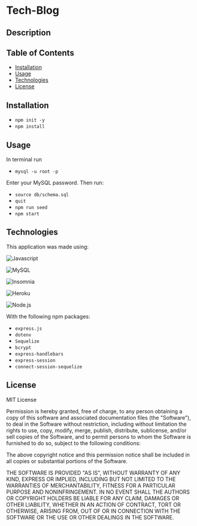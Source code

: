 # Tech-Blog

## Description

## Table of Contents

* [Installation](#installation)
* [Usage](#usage)
* [Technologies](#technologies)
* [License](#license)


## Installation

* `npm init -y`
* `npm install` 

## Usage

In terminal run 
* `mysql -u root -p`

Enter your MySQL password. Then run:
* `source db/schema.sql`
* `quit`
* `npm run seed` 
* `npm start`

## Technologies

This application was made using:

![Javascript](https://img.shields.io/badge/-JavaScript-f7df1e?style=for-the-badge&logo=javascript&logoColor=black)

![MySQL](https://img.shields.io/badge/-MySql-4479a1?style=for-the-badge&logo=mysql&logoColor=white)

![Insomnia](https://img.shields.io/badge/-Insomnia-5849BE?style=for-the-badge&logo=insomnia&logoColor=white)

![Heroku](https://img.shields.io/badge/-Heroku-430098?style=for-the-badge&logo=heroku&logoColor=white)

![Node.js](https://img.shields.io/badge/-Node.js-339933?style=for-the-badge&logo=node.js&logoColor=white) 

With the following npm packages:
* `express.js` 
* `dotenv`
* `Sequelize`
* `bcrypt`
* `express-handlebars` 
* `express-session`
* `connect-session-sequelize`

## License

MIT License

Permission is hereby granted, free of charge, to any person obtaining a copy of this software and associated documentation files (the "Software"), to deal in the Software without restriction, including without limitation the rights to use, copy, modify, merge, publish, distribute, sublicense, and/or sell copies of the Software, and to permit persons to whom the Software is furnished to do so, subject to the following conditions:

The above copyright notice and this permission notice shall be included in all copies or substantial portions of the Software.

THE SOFTWARE IS PROVIDED "AS IS", WITHOUT WARRANTY OF ANY KIND, EXPRESS OR IMPLIED, INCLUDING BUT NOT LIMITED TO THE WARRANTIES OF MERCHANTABILITY, FITNESS FOR A PARTICULAR PURPOSE AND NONINFRINGEMENT. IN NO EVENT SHALL THE AUTHORS OR COPYRIGHT HOLDERS BE LIABLE FOR ANY CLAIM, DAMAGES OR OTHER LIABILITY, WHETHER IN AN ACTION OF CONTRACT, TORT OR OTHERWISE, ARISING FROM, OUT OF OR IN CONNECTION WITH THE SOFTWARE OR THE USE OR OTHER DEALINGS IN THE SOFTWARE.

